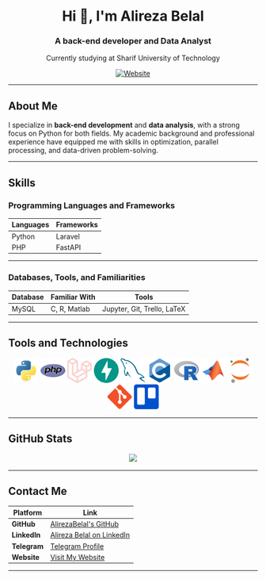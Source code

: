 <div align="center">
    <h1>Hi 👋, I'm Alireza Belal</h1>
    <h3>A back-end developer and Data Analyst</h3>
    <p>Currently studying at Sharif University of Technology</p>
    <a href="https://alirezabelal.github.io/" target="_blank">
        <img src="https://img.shields.io/badge/My%20Website-Visit-blue?style=for-the-badge" alt="Website" />
    </a>
</div>

---

## About Me
I specialize in **back-end development** and **data analysis**, with a strong focus on Python for both fields. My academic background and professional experience have equipped me with skills in optimization, parallel processing, and data-driven problem-solving.

---

## Skills

### Programming Languages and Frameworks
| **Languages** | **Frameworks** |
|---------------|----------------|
| Python        | Laravel        |
| PHP           | FastAPI        |

---

### Databases, Tools, and Familiarities
| **Database**  | **Familiar With** | **Tools**        |
|---------------|-------------------|------------------|
| MySQL         | C, R, Matlab      | Jupyter, Git, Trello, LaTeX |

---

## Tools and Technologies

<p align="center">
  <img src="https://github.com/devicons/devicon/blob/master/icons/python/python-original.svg" width="50" alt="Python" />
  <img src="https://github.com/devicons/devicon/blob/master/icons/php/php-original.svg" width="50" alt="PHP" />
  <img src="https://github.com/devicons/devicon/blob/master/icons/laravel/laravel-line.svg" width="50" alt="Laravel" />
  <img src="https://github.com/devicons/devicon/blob/master/icons/fastapi/fastapi-original.svg" width="50" alt="FastAPI" />
  <img src="https://github.com/devicons/devicon/blob/master/icons/mysql/mysql-original.svg" width="50" alt="MySQL" />
  <img src="https://github.com/devicons/devicon/blob/master/icons/c/c-original.svg" width="50" alt="C" />
  <img src="https://github.com/devicons/devicon/blob/master/icons/r/r-original.svg" width="50" alt="R" />
  <img src="https://github.com/devicons/devicon/blob/master/icons/matlab/matlab-original.svg" width="50" alt="Matlab" />
  <img src="https://github.com/devicons/devicon/blob/master/icons/jupyter/jupyter-original.svg" width="50" alt="Jupyter" />
  <img src="https://github.com/devicons/devicon/blob/master/icons/git/git-original.svg" width="50" alt="Git" />
  <img src="https://github.com/devicons/devicon/blob/master/icons/trello/trello-plain.svg" width="50" alt="Trello" />
</p>

---

## GitHub Stats
<div align="center">
   <img height="180em" src="https://github-readme-stats.vercel.app/api?username=AlirezaBelal&show_icons=true&theme=github_dark&hide_border=true&date_format=M%20j%5B%2C%20Y%5D&&count_private=true&include_all_commits=true" />
</div>

---

## Contact Me
| Platform       | Link                                                                                           |
|----------------|------------------------------------------------------------------------------------------------|
| **GitHub**     | [AlirezaBelal's GitHub](https://github.com/AlirezaBelal)                                       |
| **LinkedIn**   | [Alireza Belal on LinkedIn](https://www.linkedin.com/in/alirezabelal/)                         |
| **Telegram**   | [Telegram Profile](https://t.me/alireza_belal)                                                 |
| **Website**    | [Visit My Website](https://alirezabelal.github.io/)                                            |

---

